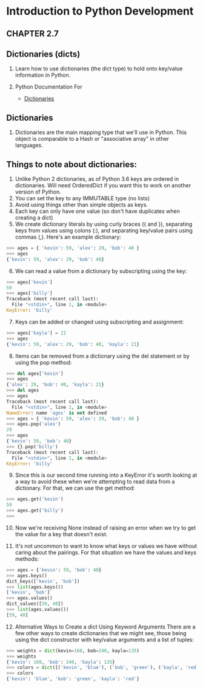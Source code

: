 # Introduction to Python Development 


## CHAPTER 2.7
## Dictionaries (dicts)

1. Learn how to use dictionaries (the dict type) to hold onto key/value information in Python.

2. Python Documentation For 
    - [Dictionaries](https://docs.python.org/3/library/stdtypes.html#mapping-types-dict)


## Dictionaries
1. Dictionaries are the main mapping type that we'll use in Python. This object is comparable to a Hash or "associative array" in other languages.

## Things to note about dictionaries:

1. Unlike Python 2 dictionaries, as of Python 3.6 keys are ordered in dictionaries. Will need OrderedDict if you want this to work on another version of Python.
2. You can set the key to any IMMUTABLE type (no lists)
3. Avoid using things other than simple objects as keys.
4. Each key can only have one value (so don't have duplicates when creating a dict)
5. We create dictionary literals by using curly braces ({ and }), separating keys from values using colons (:), and separating key/value pairs using commas (,). Here's an example dictionary:
```python
>>> ages = { 'kevin': 59, 'alex': 29, 'bob': 40 }
>>> ages
{'kevin': 59, 'alex': 29, 'bob': 40}
```
6. We can read a value from a dictionary by subscripting using the key:
```python
>>> ages['kevin']
59
>>> ages['billy']
Traceback (most recent call last):
  File "<stdin>", line 1, in <module>
KeyError: 'billy'
```
7. Keys can be added or changed using subscripting and assignment:
```python
>>> ages['kayla'] = 21
>>> ages
{'kevin': 59, 'alex': 29, 'bob': 40, 'kayla': 21}
```
8. Items can be removed from a dictionary using the del statement or by using the pop method:
```python
>>> del ages['kevin']
>>> ages
{'alex': 29, 'bob': 40, 'kayla': 21}
>>> del ages
>>> ages
Traceback (most recent call last):
  File "<stdin>", line 1, in <module>
NameError: name 'ages' is not defined
>>> ages = { 'kevin': 59, 'alex': 29, 'bob': 40 }
>>> ages.pop('alex')
29
>>> ages
{'kevin': 59, 'bob': 40}
>>> {}.pop('billy')
Traceback (most recent call last):
  File "<stdin>", line 1, in <module>
KeyError: 'billy'
```
9. Since this is our second time running into a KeyError it's worth looking at a way to avoid these when we're attempting to read data from a dictionary. For that, we can use the get method:
```python
>>> ages.get('kevin')
59
>>> ages.get('billy')
>>>
```
10. Now we're receiving None instead of raising an error when we try to get the value for a key that doesn't exist.

11. It's not uncommon to want to know what keys or values we have without caring about the pairings. For that situation we have the values and keys methods:
```python
>>> ages = {'kevin': 59, 'bob': 40}
>>> ages.keys()
dict_keys(['kevin', 'bob'])
>>> list(ages.keys())
['kevin', 'bob']
>>> ages.values()
dict_values([59, 40])
>>> list(ages.values())
[59, 40]
```
12. Alternative Ways to Create a dict Using Keyword Arguments
There are a few other ways to create dictionaries that we might see, those being using the dict constructor with key/value arguments and a list of tuples:
```python
>>> weights = dict(kevin=160, bob=240, kayla=135)
>>> weights
{'kevin': 160, 'bob': 240, 'kayla': 135}
>>> colors = dict([('kevin', 'blue'), ('bob', 'green'), ('kayla', 'red')])
>>> colors
{'kevin': 'blue', 'bob': 'green', 'kayla': 'red'}
```